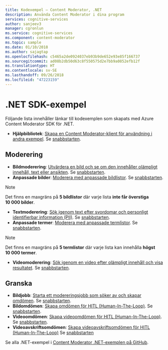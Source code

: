 ```yaml
---
title: Kodexempel – Content Moderator, .NET
description: Använda Content Moderator i dina program
services: cognitive-services
author: sanjeev3
manager: cgronlun
ms.service: cognitive-services
ms.component: content-moderator
ms.topic: sample
ms.date: 01/10/2018
ms.author: sajagtap
ms.openlocfilehash: c5465a2de0924037eb93b9de652e93e85f166737
ms.sourcegitcommit: ad08b2db50d63c8f550575d2e7bb9a0852efb12f
ms.translationtype: HT
ms.contentlocale: sv-SE
ms.lasthandoff: 09/26/2018
ms.locfileid: "47223159"
---
```

# <a name="net-sdk-samples"></a>.NET SDK-exempel

Följande lista innehåller länkar till kodexemplen som skapats med Azure Content Moderator SDK för .NET.

- **Hjälpbibliotek**: [Skapa en Content Moderator-klient för användning i andra exempel](https://github.com/Azure-Samples/cognitive-services-dotnet-sdk-samples/blob/master/ContentModerator/ModeratorHelper/Clients.cs). Se [snabbstarten](content-moderator-helper-quickstart-dotnet.md).

## <a name="moderation"></a>Moderering

- **Bildmoderering**: [Utvärdera en bild och se om den innehåller olämpligt innehåll, text eller ansikten](https://github.com/Azure-Samples/cognitive-services-dotnet-sdk-samples/blob/master/ContentModerator/ImageModeration/Program.cs). Se [snabbstarten](image-moderation-quickstart-dotnet.md).
- **Anpassade bilder**: [Moderera med anpassade bildlistor](https://github.com/Azure-Samples/cognitive-services-dotnet-sdk-samples/blob/master/ContentModerator/ImageListManagement/Program.cs). Se [snabbstarten](image-lists-quickstart-dotnet.md).

> [!NOTE]
> Det finns en maxgräns på **5 bildlistor** där varje lista **inte får överstiga 10 000 bilder**.
>

- **Textmoderering**: [Sök igenom text efter svordomar och personligt identifierbar information (PII)](https://github.com/Azure-Samples/cognitive-services-dotnet-sdk-samples/blob/master/ContentModerator/TextModeration/Program.cs). Se [snabbstarten](text-moderation-quickstart-dotnet.md).
- **Anpassade termer**: [Moderera med anpassade termlistor](https://github.com/Azure-Samples/cognitive-services-dotnet-sdk-samples/blob/master/ContentModerator/TermListManagement/Program.cs). Se [snabbstarten](term-lists-quickstart-dotnet.md).

> [!NOTE]
> Det finns en maxgräns på **5 termlistor** där varje lista kan innehålla **högst 10 000 termer**.
>

- **Videomoderering**: [Sök igenom en video efter olämpligt innehåll och visa resultatet](https://github.com/Azure-Samples/cognitive-services-dotnet-sdk-samples/blob/master/ContentModerator/VideoModeration/Program.cs). Se [snabbstarten](video-moderation-api.md).

## <a name="review"></a>Granska

- **Bildjobb**: [Starta ett modereringsjobb som söker av och skapar omdömen](https://github.com/Azure-Samples/cognitive-services-dotnet-sdk-samples/blob/master/ContentModerator/ImageJobs/Program.cs). Se [snabbstarten](moderation-jobs-quickstart-dotnet.md).
- **Bildomdömen**: [Skapa omdömen för HITL (Human-In-The-Loop)](https://github.com/Azure-Samples/cognitive-services-dotnet-sdk-samples/blob/master/ContentModerator/ImageReviews/Program.cs). Se [snabbstarten](moderation-reviews-quickstart-dotnet.md).
- **Videoomdömen**: [Skapa videoomdömen för HITL (Human-In-The-Loop)](https://github.com/Azure-Samples/cognitive-services-dotnet-sdk-samples/blob/master/ContentModerator/VideoReviews/Program.cs). Se [snabbstarten](video-reviews-quickstart-dotnet.md).
- **Videoavskriftsomdömen**: [Skapa videoavskriftsomdömen för HITL (Human-In-The-Loop)](https://github.com/Azure-Samples/cognitive-services-dotnet-sdk-samples/blob/master/ContentModerator/VideoTranscriptReviews/Program.cs) Se [snabbstarten](video-reviews-quickstart-dotnet.md)

Se alla .NET-exempel i [Content Moderator .NET-exemplen på GitHub](https://github.com/Azure-Samples/cognitive-services-dotnet-sdk-samples/tree/master/ContentModerator).
